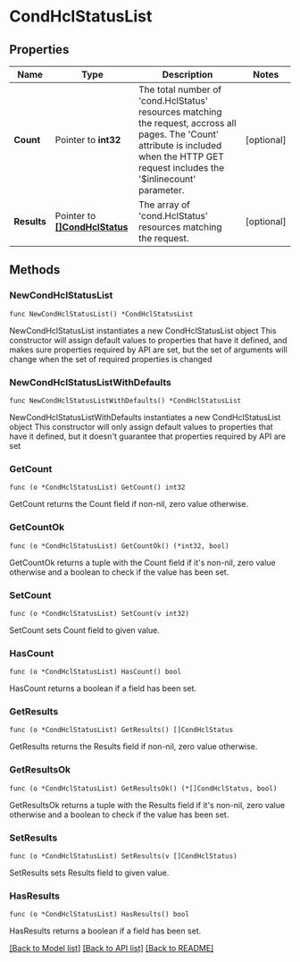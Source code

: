 # CondHclStatusList

## Properties

Name | Type | Description | Notes
------------ | ------------- | ------------- | -------------
**Count** | Pointer to **int32** | The total number of &#39;cond.HclStatus&#39; resources matching the request, accross all pages. The &#39;Count&#39; attribute is included when the HTTP GET request includes the &#39;$inlinecount&#39; parameter. | [optional] 
**Results** | Pointer to [**[]CondHclStatus**](cond.HclStatus.md) | The array of &#39;cond.HclStatus&#39; resources matching the request. | [optional] 

## Methods

### NewCondHclStatusList

`func NewCondHclStatusList() *CondHclStatusList`

NewCondHclStatusList instantiates a new CondHclStatusList object
This constructor will assign default values to properties that have it defined,
and makes sure properties required by API are set, but the set of arguments
will change when the set of required properties is changed

### NewCondHclStatusListWithDefaults

`func NewCondHclStatusListWithDefaults() *CondHclStatusList`

NewCondHclStatusListWithDefaults instantiates a new CondHclStatusList object
This constructor will only assign default values to properties that have it defined,
but it doesn't guarantee that properties required by API are set

### GetCount

`func (o *CondHclStatusList) GetCount() int32`

GetCount returns the Count field if non-nil, zero value otherwise.

### GetCountOk

`func (o *CondHclStatusList) GetCountOk() (*int32, bool)`

GetCountOk returns a tuple with the Count field if it's non-nil, zero value otherwise
and a boolean to check if the value has been set.

### SetCount

`func (o *CondHclStatusList) SetCount(v int32)`

SetCount sets Count field to given value.

### HasCount

`func (o *CondHclStatusList) HasCount() bool`

HasCount returns a boolean if a field has been set.

### GetResults

`func (o *CondHclStatusList) GetResults() []CondHclStatus`

GetResults returns the Results field if non-nil, zero value otherwise.

### GetResultsOk

`func (o *CondHclStatusList) GetResultsOk() (*[]CondHclStatus, bool)`

GetResultsOk returns a tuple with the Results field if it's non-nil, zero value otherwise
and a boolean to check if the value has been set.

### SetResults

`func (o *CondHclStatusList) SetResults(v []CondHclStatus)`

SetResults sets Results field to given value.

### HasResults

`func (o *CondHclStatusList) HasResults() bool`

HasResults returns a boolean if a field has been set.


[[Back to Model list]](../README.md#documentation-for-models) [[Back to API list]](../README.md#documentation-for-api-endpoints) [[Back to README]](../README.md)


